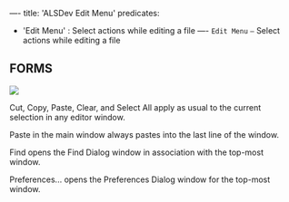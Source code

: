 —-
title: 'ALSDev Edit Menu'
predicates:
 - 'Edit Menu' : Select actions while editing a file
—-
`Edit Menu` `—` Select actions while editing a file


## FORMS


![](images/edit_menu_notes.gif)

Cut,
Copy,
Paste,
Clear, and
Select All apply as usual to the current selection in any editor window.


Paste in the main window always pastes into the last line of the window.


Find opens the Find Dialog window in association with the top-most window.


Preferences... opens the Preferences Dialog window for the top-most window.


